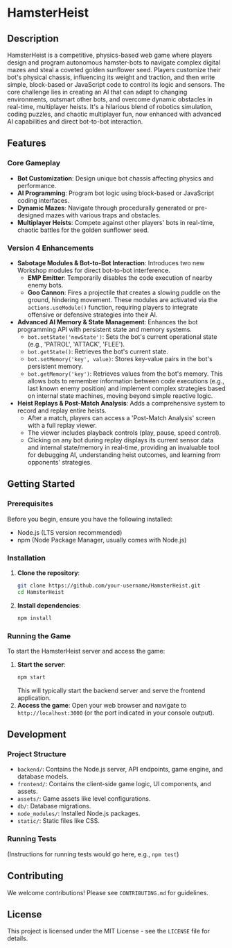 # HamsterHeist

## Description
HamsterHeist is a competitive, physics-based web game where players design and program autonomous hamster-bots to navigate complex digital mazes and steal a coveted golden sunflower seed. Players customize their bot's physical chassis, influencing its weight and traction, and then write simple, block-based or JavaScript code to control its logic and sensors. The core challenge lies in creating an AI that can adapt to changing environments, outsmart other bots, and overcome dynamic obstacles in real-time, multiplayer heists. It's a hilarious blend of robotics simulation, coding puzzles, and chaotic multiplayer fun, now enhanced with advanced AI capabilities and direct bot-to-bot interaction.

## Features

### Core Gameplay
*   **Bot Customization**: Design unique bot chassis affecting physics and performance.
*   **AI Programming**: Program bot logic using block-based or JavaScript coding interfaces.
*   **Dynamic Mazes**: Navigate through procedurally generated or pre-designed mazes with various traps and obstacles.
*   **Multiplayer Heists**: Compete against other players' bots in real-time, chaotic battles for the golden sunflower seed.

### Version 4 Enhancements
*   **Sabotage Modules & Bot-to-Bot Interaction**: Introduces two new Workshop modules for direct bot-to-bot interference.
    *   **EMP Emitter**: Temporarily disables the code execution of nearby enemy bots.
    *   **Goo Cannon**: Fires a projectile that creates a slowing puddle on the ground, hindering movement.
    These modules are activated via the `actions.useModule()` function, requiring players to integrate offensive or defensive strategies into their AI.
*   **Advanced AI Memory & State Management**: Enhances the bot programming API with persistent state and memory systems.
    *   `bot.setState('newState')`: Sets the bot's current operational state (e.g., 'PATROL', 'ATTACK', 'FLEE').
    *   `bot.getState()`: Retrieves the bot's current state.
    *   `bot.setMemory('key', value)`: Stores key-value pairs in the bot's persistent memory.
    *   `bot.getMemory('key')`: Retrieves values from the bot's memory.
    This allows bots to remember information between code executions (e.g., last known enemy position) and implement complex strategies based on internal state machines, moving beyond simple reactive logic.
*   **Heist Replays & Post-Match Analysis**: Adds a comprehensive system to record and replay entire heists.
    *   After a match, players can access a 'Post-Match Analysis' screen with a full replay viewer.
    *   The viewer includes playback controls (play, pause, speed control).
    *   Clicking on any bot during replay displays its current sensor data and internal state/memory in real-time, providing an invaluable tool for debugging AI, understanding heist outcomes, and learning from opponents' strategies.

## Getting Started

### Prerequisites
Before you begin, ensure you have the following installed:
*   Node.js (LTS version recommended)
*   npm (Node Package Manager, usually comes with Node.js)

### Installation
1.  **Clone the repository**:
    ```bash
    git clone https://github.com/your-username/HamsterHeist.git
    cd HamsterHeist
    ```
2.  **Install dependencies**:
    ```bash
    npm install
    ```

### Running the Game
To start the HamsterHeist server and access the game:
1.  **Start the server**:
    ```bash
    npm start
    ```
    This will typically start the backend server and serve the frontend application.
2.  **Access the game**:
    Open your web browser and navigate to `http://localhost:3000` (or the port indicated in your console output).

## Development

### Project Structure
*   `backend/`: Contains the Node.js server, API endpoints, game engine, and database models.
*   `frontend/`: Contains the client-side game logic, UI components, and assets.
*   `assets/`: Game assets like level configurations.
*   `db/`: Database migrations.
*   `node_modules/`: Installed Node.js packages.
*   `static/`: Static files like CSS.

### Running Tests
(Instructions for running tests would go here, e.g., `npm test`)

## Contributing
We welcome contributions! Please see `CONTRIBUTING.md` for guidelines.

## License
This project is licensed under the MIT License - see the `LICENSE` file for details.